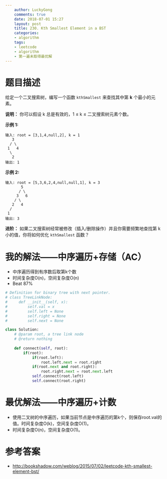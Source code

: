 ```yaml
---
    author: LuckyGong
    comments: true
    date: 2018-07-01 15:27
    layout: post
    title: 230. Kth Smallest Element in a BST
    categories:
    - algorithm
    tags:
    - leetcode
    - algorithm
    - 第一遍未取得最优解
---
```


# 题目描述

给定一个二叉搜索树，编写一个函数 `kthSmallest` 来查找其中第 **k** 个最小的元素。

**说明：**
你可以假设 k 总是有效的，1 ≤ k ≤ 二叉搜索树元素个数。

**示例 1:**

```
输入: root = [3,1,4,null,2], k = 1
   3
  / \
 1   4
  \
   2
输出: 1
```

**示例 2:**

```
输入: root = [5,3,6,2,4,null,null,1], k = 3
       5
      / \
     3   6
    / \
   2   4
  /
 1
输出: 3
```

**进阶：**
如果二叉搜索树经常被修改（插入/删除操作）并且你需要频繁地查找第 k 小的值，你将如何优化 `kthSmallest` 函数？

# 我的解法——中序遍历+存储（AC）

- 中序遍历得到有序数后取第k个数
- 时间复杂度O(n)，空间复杂度O(n)
- Beat 87%

```python
# Definition for binary tree with next pointer.
# class TreeLinkNode:
#     def __init__(self, x):
#         self.val = x
#         self.left = None
#         self.right = None
#         self.next = None

class Solution:
    # @param root, a tree link node
    # @return nothing
        
    def connect(self, root):
        if(root):
            if(root.left):
                root.left.next = root.right
            if(root.next and root.right):
                root.right.next = root.next.left
            self.connect(root.left)
            self.connect(root.right)
```

# 最优解法——中序遍历+计数

- 使用二叉树的中序遍历，如果当前节点是中序遍历的第k个，则保存root.val的值。时间复杂度O(k)，空间复杂度O(1)。 
- 时间复杂度O(n)，空间复杂度O(1)。

# 参考答案

- http://bookshadow.com/weblog/2015/07/02/leetcode-kth-smallest-element-bst/